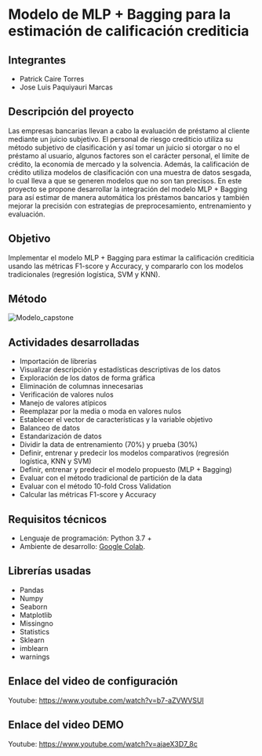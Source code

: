# Modelo de MLP + Bagging para la estimación de calificación crediticia

## Integrantes
- Patrick Caire Torres
- Jose Luis Paquiyauri Marcas

## Descripción del proyecto
Las empresas bancarias llevan a cabo la evaluación de préstamo al cliente mediante un juicio subjetivo. El personal de riesgo crediticio utiliza su método subjetivo de clasificación y así tomar un juicio si otorgar o no el préstamo al usuario, algunos factores son el carácter personal, el límite de crédito, la economía de mercado y la solvencia. Además, la calificación de crédito utiliza modelos de clasificación con una muestra de datos sesgada, lo cual lleva a que se generen modelos que no son tan precisos. En este proyecto se propone desarrollar la integración del modelo MLP + Bagging para así estimar de manera automática los préstamos bancarios y también mejorar la precisión con estrategias de preprocesamiento, entrenamiento y evaluación.

## Objetivo
Implementar el modelo MLP + Bagging para estimar la calificación crediticia usando las métricas F1-score y Accuracy, y compararlo con los modelos tradicionales (regresión logística, SVM y KNN).

## Método
![Modelo_capstone](https://user-images.githubusercontent.com/44480815/202599589-fd7c53d4-4699-4a65-ba73-e7800fd1de50.PNG)

## Actividades desarrolladas
- Importación de librerías
- Visualizar descripción y estadísticas descriptivas de los datos
- Exploración de los datos de forma gráfica
- Eliminación de columnas innecesarias
- Verificación de valores nulos
- Manejo de valores atípicos
- Reemplazar por la media o moda en valores nulos
- Establecer el vector de características y la variable objetivo
- Balanceo de datos
- Estandarización de datos
- Dividir la data de entrenamiento (70%) y prueba (30%)
- Definir, entrenar y predecir los modelos comparativos (regresión logística, KNN y SVM)
- Definir, entrenar y predecir el modelo propuesto (MLP + Bagging)
- Evaluar con el método tradicional de partición de la data
- Evaluar con el método 10-fold Cross Validation
- Calcular las métricas F1-score y Accuracy

## Requisitos técnicos
- Lenguaje de programación: Python 3.7 +
- Ambiente de desarrollo:  [Google Colab](https://colab.research.google.com).

## Librerías usadas
- Pandas
- Numpy
- Seaborn
- Matplotlib
- Missingno
- Statistics
- Sklearn
- imblearn
- warnings

## Enlace del video de configuración
Youtube: https://www.youtube.com/watch?v=b7-aZVWVSUI

## Enlace del video DEMO
Youtube: https://www.youtube.com/watch?v=ajaeX3D7_8c
